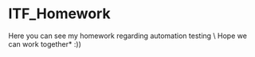 # ITF_Homework
Here you can see my homework regarding automation testing \ Hope we can work together* :))
